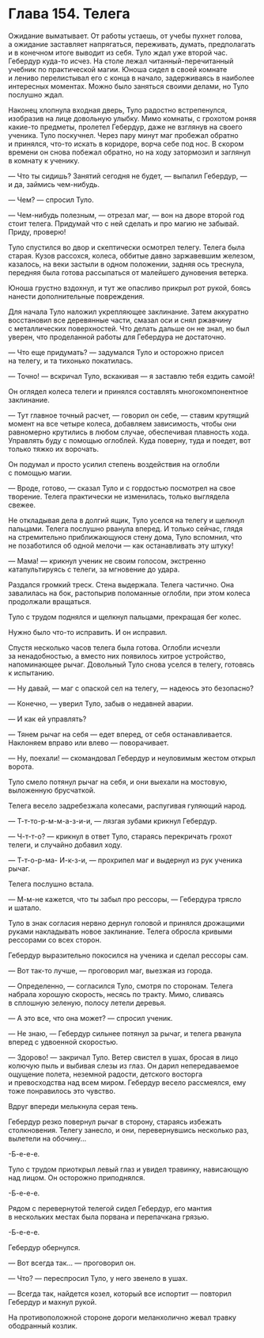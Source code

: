 # Глава 154. Телега

Ожидание выматывает. От работы устаешь, от учебы пухнет голова, а ожидание заставляет напрягаться, переживать, думать, предполагать и в конечном итоге выводит из себя. Туло ждал уже второй час. Гебердур куда-то исчез. На столе лежал читанный-перечитанный учебник по практической магии. Юноша сидел в своей комнате и лениво перелистывал его с конца в начало, задерживаясь в наиболее интересных моментах. Можно было заняться своими делами, но Туло послушно ждал.

Наконец хлопнула входная дверь, Туло радостно встрепенулся, изобразив на лице довольную улыбку. Мимо комнаты, с грохотом роняя какие-то предметы, пролетел Гебердур, даже не взглянув на своего ученика. Туло поскучнел. Через пару минут маг пробежал обратно и принялся, что-то искать в коридоре, ворча себе под нос. В скором времени он снова побежал обратно, но на ходу затормозил и заглянул в комнату к ученику.

— Что ты сидишь? Занятий сегодня не будет, — выпалил Гебердур, — и да, займись чем-нибудь.

— Чем? — спросил Туло.

— Чем-нибудь полезным, — отрезал маг, — вон на дворе второй год стоит телега. Придумай что с ней сделать и про магию не забывай. Приду, проверю!

Туло спустился во двор и скептически осмотрел телегу. Телега была старая. Кузов рассохся, колеса, оббитые давно заржавевшим железом, казалось, на веки застыли в одном положении, задняя ось треснула, передняя была готова рассыпаться от малейшего дуновения ветерка. 

Юноша грустно вздохнул, и тут же опасливо прикрыл рот рукой, боясь нанести дополнительные повреждения. 

Для начала Туло наложил укрепляющее заклинание. Затем аккуратно восстановил все деревянные части, смазал оси и снял ржавчину с металлических поверхностей. Что делать дальше он не знал, но был уверен, что проделанной работы для Гебердура не достаточно.

— Что еще придумать? — задумался Туло и осторожно присел на телегу, и та тихонько покатилась.

— Точно! — вскричал Туло, вскакивая — я заставлю тебя ездить самой!

Он оглядел колеса телеги и принялся составлять многокомпонентное заклинание.

— Тут главное точный расчет, — говорил он себе, — ставим крутящий момент на все четыре колеса, добавляем зависимость, чтобы они равномерно крутились в любом случае, обеспечивая плавность хода. Управлять буду с помощью оглоблей. Куда поверну, туда и поедет, вот только тяжко их ворочать.

Он подумал и просто усилил степень воздействия на оглобли с помощью магии.

— Вроде, готово, — сказал Туло и с гордостью посмотрел на свое творение. Телега практически не изменилась, только выглядела свежее.

Не откладывая дела в долгий ящик, Туло уселся на телегу и щелкнул пальцами. Телега послушно рванула вперед. И только сейчас, глядя на стремительно приближающуюся стену дома, Туло вспомнил, что не позаботился об одной мелочи — как останавливать эту штуку!

— Мама! — крикнул ученик не своим голосом, экстренно катапультируясь с телеги, за мгновение до удара.

Раздался громкий треск. Стена выдержала. Телега частично. Она завалилась на бок, растопырив поломанные оглобли, при этом колеса продолжали вращаться.

Туло с трудом поднялся и щелкнул пальцами, прекращая бег колес. 

Нужно было что-то исправить. И он исправил.

Спустя несколько часов телега была готова. Оглобли исчезли за ненадобностью, а вместо них появилось хитрое устройство, напоминающее рычаг. Довольный Туло снова уселся в телегу, готовясь к испытанию.

— Ну давай, — маг с опаской сел на телегу, — надеюсь это безопасно?

— Конечно, — уверил Туло, забыв о недавней аварии.

— И как ей управлять?

— Тянем рычаг на себя — едет вперед, от себя останавливается. Наклоняем вправо или влево — поворачивает.

— Ну, поехали! — скомандовал Гебердур и неуловимым жестом открыл ворота.

Туло смело потянул рычаг на себя, и они выехали на мостовую, выложенную брусчаткой. 

Телега весело задребезжала колесами, распугивая гуляющий народ.

— Т-т-то-р-м-м-а-з-и-и, — лязгая зубами крикнул Гебердур.

— Ч-т-т-о? — крикнул в ответ Туло, стараясь перекричать грохот телеги, и случайно добавил ходу.

— Т-т-о-р-ма- И-к-з-и, — прохрипел маг и выдернул из рук ученика рычаг.

Телега послушно встала.

— М-м-не кажется, что ты забыл про рессоры, — Гебердура трясло и шатало.

Туло в знак согласия нервно дернул головой и принялся дрожащими руками накладывать новое заклинание. Телега обросла кривыми рессорами со всех сторон.

Гебердур выразительно покосился на ученика и сделал рессоры сам. 

— Вот так-то лучше, — проговорил маг, выезжая из города.

— Определенно, — согласился Туло, смотря по сторонам. Телега набрала хорошую скорость, несясь по тракту. Мимо, сливаясь в сплошную зеленую, полосу летели деревья. 

— А это все, что она может? — спросил ученик.

— Не знаю, — Гебердур сильнее потянул за рычаг, и телега рванула вперед с удвоенной скоростью.

— Здорово! — закричал Туло. Ветер свистел в ушах, бросая в лицо колючую пыль и выбивая слезы из глаз. Он дарил непередаваемое ощущение полета, неземной радости, детского восторга и превосходства над всем миром. Гебердур весело рассмеялся, ему тоже понравилось это чувство.

Вдруг впереди мелькнула серая тень.

Гебердур резко повернул рычаг в сторону, стараясь избежать столкновения. Телегу занесло, и они, перевернувшись несколько раз, вылетели на обочину...

-Б-е-е-е.

Туло с трудом приоткрыл левый глаз и увидел травинку, нависающую над лицом. Он осторожно приподнялся.

-Б-е-е-е.

Рядом с перевернутой телегой сидел Гебердур, его мантия в нескольких местах была порвана и перепачкана грязью.

-Б-е-е-е.

Гебердур обернулся.

— Вот всегда так... — проговорил он.

— Что? — переспросил Туло, у него звенело в ушах.

— Всегда так, найдется козел, который все испортит — повторил Гебердур и махнул рукой.

На противоположной стороне дороги меланхолично жевал травку ободранный козлик.

